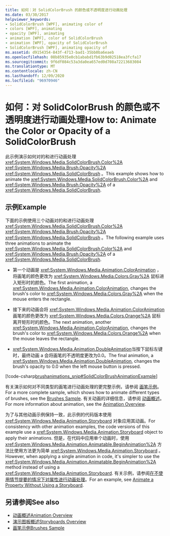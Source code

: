 ```yaml
---
title: 如何：对 SolidColorBrush 的颜色或不透明度进行动画处理
ms.date: 03/30/2017
helpviewer_keywords:
- SolidColorBrush [WPF], animating color of
- colors [WPF], animating
- opacity [WPF], animating
- animation [WPF], color of SolidColorBrush
- animation [WPF], opacity of SolidColorBrush
- SolidColorBrush [WPF], animating opacity of
ms.assetid: d9154354-843f-4713-bad1-35bb0ba6eaeb
ms.openlocfilehash: 08b85935e0cb1ababd1fb63b9d02518ea3fcfa17
ms.sourcegitcommit: 9f6df084c53a3da0ea657ed0d708a72213683084
ms.translationtype: MT
ms.contentlocale: zh-CN
ms.lasthandoff: 12/09/2020
ms.locfileid: "96970946"
---
```

# <a name="how-to-animate-the-color-or-opacity-of-a-solidcolorbrush"></a><span data-ttu-id="cbb49-102">如何：对 SolidColorBrush 的颜色或不透明度进行动画处理</span><span class="sxs-lookup"><span data-stu-id="cbb49-102">How to: Animate the Color or Opacity of a SolidColorBrush</span></span>
<span data-ttu-id="cbb49-103">此示例演示如何对的和进行动画处理 <xref:System.Windows.Media.SolidColorBrush.Color%2A> <xref:System.Windows.Media.Brush.Opacity%2A> <xref:System.Windows.Media.SolidColorBrush> 。</span><span class="sxs-lookup"><span data-stu-id="cbb49-103">This example shows how to animate the <xref:System.Windows.Media.SolidColorBrush.Color%2A> and <xref:System.Windows.Media.Brush.Opacity%2A> of a <xref:System.Windows.Media.SolidColorBrush>.</span></span>  
  
## <a name="example"></a><span data-ttu-id="cbb49-104">示例</span><span class="sxs-lookup"><span data-stu-id="cbb49-104">Example</span></span>  
 <span data-ttu-id="cbb49-105">下面的示例使用三个动画对的和进行动画处理 <xref:System.Windows.Media.SolidColorBrush.Color%2A> <xref:System.Windows.Media.Brush.Opacity%2A> <xref:System.Windows.Media.SolidColorBrush> 。</span><span class="sxs-lookup"><span data-stu-id="cbb49-105">The following example uses three animations to animate the <xref:System.Windows.Media.SolidColorBrush.Color%2A> and <xref:System.Windows.Media.Brush.Opacity%2A> of a <xref:System.Windows.Media.SolidColorBrush>.</span></span>  
  
- <span data-ttu-id="cbb49-106">第一个动画是 <xref:System.Windows.Media.Animation.ColorAnimation> ，将画笔的颜色更改为 <xref:System.Windows.Media.Colors.Gray%2A> 鼠标进入矩形时的颜色。</span><span class="sxs-lookup"><span data-stu-id="cbb49-106">The first animation, a <xref:System.Windows.Media.Animation.ColorAnimation>, changes the brush's color to <xref:System.Windows.Media.Colors.Gray%2A> when the mouse enters the rectangle.</span></span>  
  
- <span data-ttu-id="cbb49-107">接下来的动画会将 <xref:System.Windows.Media.Animation.ColorAnimation> 画笔的颜色更改为 <xref:System.Windows.Media.Colors.Orange%2A> 鼠标离开矩形时的颜色。</span><span class="sxs-lookup"><span data-stu-id="cbb49-107">The next animation, another <xref:System.Windows.Media.Animation.ColorAnimation>, changes the brush's color to <xref:System.Windows.Media.Colors.Orange%2A> when the mouse leaves the rectangle.</span></span>  
  
- <span data-ttu-id="cbb49-108"><xref:System.Windows.Media.Animation.DoubleAnimation>当按下鼠标左键时，最终动画 a 会将画笔的不透明度更改为0.0。</span><span class="sxs-lookup"><span data-stu-id="cbb49-108">The final animation, a <xref:System.Windows.Media.Animation.DoubleAnimation>, changes the brush's opacity to 0.0 when the left mouse button is pressed.</span></span>  
  
 [!code-csharp[brushanimations_snip#SolidColorBrushAnimationExample](~/samples/snippets/csharp/VS_Snippets_Wpf/brushanimations_snip/CSharp/SolidColorBrushExample.cs#solidcolorbrushanimationexample)]  
  
 <span data-ttu-id="cbb49-109">有关演示如何对不同类型的画笔进行动画处理的更完整示例，请参阅 [画笔示例](https://github.com/Microsoft/WPF-Samples/tree/master/Graphics/Brushes)。</span><span class="sxs-lookup"><span data-stu-id="cbb49-109">For a more complete sample, which shows how to animate different types of brushes, see the [Brushes Sample](https://github.com/Microsoft/WPF-Samples/tree/master/Graphics/Brushes).</span></span> <span data-ttu-id="cbb49-110">有关动画的详细信息，请参阅 [动画概述](animation-overview.md)。</span><span class="sxs-lookup"><span data-stu-id="cbb49-110">For more information about animation, see the [Animation Overview](animation-overview.md).</span></span>  
  
 <span data-ttu-id="cbb49-111">为了与其他动画示例保持一致，此示例的代码版本使用 <xref:System.Windows.Media.Animation.Storyboard> 对象应用其动画。</span><span class="sxs-lookup"><span data-stu-id="cbb49-111">For consistency with other animation examples, the code versions of this example use a <xref:System.Windows.Media.Animation.Storyboard> object to apply their animations.</span></span> <span data-ttu-id="cbb49-112">但是，在代码中应用单个动画时，使用 <xref:System.Windows.Media.Animation.Animatable.BeginAnimation%2A> 方法比使用方法更为简单 <xref:System.Windows.Media.Animation.Storyboard> 。</span><span class="sxs-lookup"><span data-stu-id="cbb49-112">However, when applying a single animation in code, it's simpler to use the <xref:System.Windows.Media.Animation.Animatable.BeginAnimation%2A> method instead of using a <xref:System.Windows.Media.Animation.Storyboard>.</span></span> <span data-ttu-id="cbb49-113">有关示例，请参阅[在不使用情节提要的情况下对属性进行动画处理](how-to-animate-a-property-without-using-a-storyboard.md)。</span><span class="sxs-lookup"><span data-stu-id="cbb49-113">For an example, see [Animate a Property Without Using a Storyboard](how-to-animate-a-property-without-using-a-storyboard.md).</span></span>  
  
## <a name="see-also"></a><span data-ttu-id="cbb49-114">另请参阅</span><span class="sxs-lookup"><span data-stu-id="cbb49-114">See also</span></span>

- [<span data-ttu-id="cbb49-115">动画概述</span><span class="sxs-lookup"><span data-stu-id="cbb49-115">Animation Overview</span></span>](animation-overview.md)
- [<span data-ttu-id="cbb49-116">演示图板概述</span><span class="sxs-lookup"><span data-stu-id="cbb49-116">Storyboards Overview</span></span>](storyboards-overview.md)
- [<span data-ttu-id="cbb49-117">画笔示例</span><span class="sxs-lookup"><span data-stu-id="cbb49-117">Brushes Sample</span></span>](https://github.com/Microsoft/WPF-Samples/tree/master/Graphics/Brushes)
